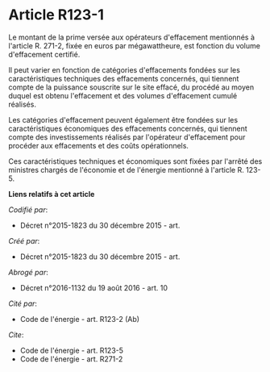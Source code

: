 # Article R123-1

Le montant de la prime versée aux opérateurs d'effacement mentionnés à l'article R. 271-2, fixée en euros par mégawattheure,
est fonction du volume d'effacement certifié. 

Il peut varier en fonction de catégories d'effacements fondées sur les caractéristiques techniques des effacements concernés,
qui tiennent compte de la puissance souscrite sur le site effacé, du procédé au moyen duquel est obtenu l'effacement et des
volumes d'effacement cumulé réalisés. 

Les catégories d'effacement peuvent également être fondées sur les caractéristiques économiques des effacements concernés,
qui tiennent compte des investissements réalisés par l'opérateur d'effacement pour procéder aux effacements et des coûts
opérationnels. 

Ces caractéristiques techniques et économiques sont fixées par l'arrêté des ministres chargés de l'économie et de l'énergie
mentionné à l'article R. 123-5.

**Liens relatifs à cet article**

_Codifié par_:

  - Décret n°2015-1823 du 30 décembre 2015 - art.

_Créé par_:

  - Décret n°2015-1823 du 30 décembre 2015 - art.

_Abrogé par_:

  - Décret n°2016-1132 du 19 août 2016 - art. 10

_Cité par_:

  - Code de l'énergie - art. R123-2 (Ab)

_Cite_:

  - Code de l'énergie - art. R123-5
  - Code de l'énergie - art. R271-2
